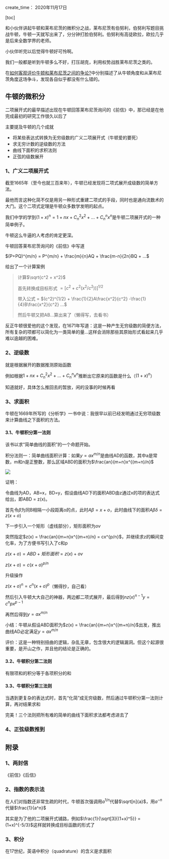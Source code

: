 create_time： 2020年11月17日

[toc]

和小伙伴讲起牛顿和莱布尼茨的微积分之战，莱布尼茨有伯努利，伯努利写题目挑战牛顿，牛顿一天就写出来了，分分钟打脸伯努利。伯努利有高徒欧拉，欧拉几乎是后来全数学界的老师。

小伙伴听完以后觉得牛顿好可怜啊。

我们一般都是听到牛顿多么不好，打压胡克，利用权势战胜莱布尼茨之类的。

在[如何客观评价牛顿和莱布尼茨之间的争论?]( https://www.zhihu.com/question/56009060)中分别描述了从牛顿角度和从莱布尼茨角度这场争斗，发现各自似乎都没有什么错的。



## 牛顿的微积分

二项展开式的最早描述出现在牛顿回答莱布尼茨询问的《前信》中，那已经是在他完成最初的研究工作很久以后了

主要提及牛顿的几个成就

* 将某些表达式转换为无穷级数的广义二项展开式（牛顿爱的要死）
* 求无穷计数的逆级数的方法
* 曲线下面积的求积法则
* 正弦的级数展开

### 1、广义二项展开式

截至1665年（至今也就三百来年），牛顿已经发现将二项式展开成级数的简单方法。

最他而言这种化简不仅是用另一种形式重建二项式的手段，同时也是通向流数术的大门。这个二项式定理是牛顿众多数学发明的起点。

我们中学的学到$(1+x)^n = 1 + nx + C_n^2x^2 + ... + C_n^nx^n$是牛顿二项展开式的一种简单例子。

牛顿这么牛逼的人考虑的肯定更深。

牛顿回答莱布尼茨询问的《前信》中写道

$(P+PQ)^{m/n} = P^{m/n} + \frac{m}{n}AQ + \frac{m-n}{2n}BQ + ...$

给出了一个计算案例

> 计算$\sqrt{c^2 + x^2}$
>
> 首先转换成目标形式  $=[c^2 + c^2 (x^2 / c^2))]^{1/2}$
>
> 带入公式 = $(c^2)^{1/2} + \frac{1}{2}A\frac{x^2}{c^2} -\frac{1}{4}B\frac{x^2}{c^2} ...$
>
> 然后牛顿又把AB...算出来了（懒得写，去看书）

反正牛顿很爱他的这个发现，在1671年写道：这是一种产生无穷级数的简便方法，所有复杂的项都可以简化为一类简单的量...这样会消除那些其原始形式看起来几乎难以逾越的困难。



### 2、逆级数

就是根据展开的数据推测原始函数

例如根据$1 + nx + C_n^2x^2 + ... + C_n^nx^n$推断出它原来的函数是什么（$(1+x)^n$）

知道就好，具体怎么推回去的暂放，闲的没事的时候再看



### 3、求面积

牛顿在1669年所写的《分析学》一书中说：我很早以前已经发明通过无穷项级数来计算曲线之下面积的方法。

#### 3.1、牛顿积分第一法则

该书以求“简单曲线的面积”的一个命题开始。

积分法则一：简单曲线面积计算：如果$y=ax^{m/n}$是曲线AD的函数，其中a是常数，m和n是正整数，那么区域ABD的面积为$\frac{an}{m+n}x^{(m+n)/n}$

![](C:\Users\lalalala\2020project\math\微积分\images\牛顿求简单曲线面积.JPG)

证明：

令曲线为AD，AB=x，BD=y，假设曲线AD下的面积ABD由z通过x的项的表达式给出，即ABD = z(x)。

首先令$\beta$为同B相隔一小段距离o的点，此时$A\beta = x+o$，此时曲线下的面积$A\beta \delta = z(x+o)$

下一步引入一个矩形（虚线部分），矩形面积为$ov$



突然指定$z(x) = \frac{an}{m+n}x^{(m+n)/n} = cx^{p/n}$，并继续求z的瞬间变化率，为了方便书写引入了c和p

$z(x+o) = ABD + 矩形面积 = z(x) + ov$

$z(x+o) = c(x+o)^{p/n}$



升级操作

$z(x+o)^n = c^n(x+o)^p$（懒得抄，自己看）

然后引入牛顿大大自己的神器，两边都二项式展开，最后得到$nz(x)^{n-1}y = c^npx^{p-1}$

再然后得到$y=ax^{m/n}$



小结：牛顿从假设ABD面积为$z(x) = \frac{an}{m+n}x^{(m+n)/n}$出发，推出曲线AD必定满足$y=ax^{m/n}$

评价：这是一种特别扭曲的逻辑，杂乱无章，包含很大的逻辑漏洞。但这个起源很重要，是开山之作，并且他的结论是正确的。

#### 3.2、牛顿积分第二法则

有限项和的积分等于各项积分的和

#### 3.3、牛顿积分第三法则

当遇到更复杂的表达式时，首先“化简”成无穷级数，然后通过牛顿积分第一法则计算，再对结果求和



完美！三个法则把所有难的简单的曲线下面积求法都考虑进去了



### 4、正弦级数推到







## 附录

### 1、两封信

《前信》《后信》

### 2、指数的表示法

在人们对指数还非常生疏的时代，牛顿首次强调用$a^{1/n}$代替$\sqrt[n]{a}$，用$a^{-n}$代替$\frac{1}{a^n}$

其实是为了他的二项展开式铺路，例如$\frac{1}{\sqrt[3]{(1+x)^5}} = (1+x)^{-5/3}$这样就转换成目标函数的形式了

### 3、积分

在17世纪，英语中积分（quadrature）的含义是求面积





